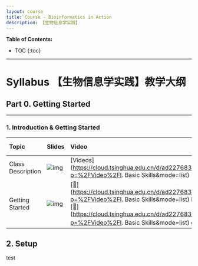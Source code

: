 ```yaml
---
layout: course
title: Course - Bioinformatics in Action
description: 【生物信息学实践】
---
```


**Table of Contents:**

* TOC
{:toc}

---

# Syllabus 【生物信息学实践】教学大纲

## Part 0. Getting Started

---

### 1. Introduction & Getting Started



| Topic             | Slides               | Video                                                        | Tutorial                                                     | Optional Materials |
| :---------------- | :------------------- | :----------------------------------------------------------- | :----------------------------------------------------------- | :----------------- |
| Class Description | ![img](slides1.avif) | [Videos](https://cloud.tsinghua.edu.cn/d/ad22768345664924b202/?p=%2FVideo%2FI. Basic Skills&mode=list) |                                                              |                    |
| Getting Started   | ![img](slides1.avif) | [🎦](https://cloud.tsinghua.edu.cn/d/ad22768345664924b202/?p=%2FVideo%2FI. Basic Skills&mode=list) Markdown (7min)[🎦](https://cloud.tsinghua.edu.cn/d/ad22768345664924b202/?p=%2FVideo%2FI. Basic Skills&mode=list) github入门(7min) | [Getting Started](https://book.ncrnalab.org/teaching/tutorial/getting-started) |                    |

## 2. Setup

test


